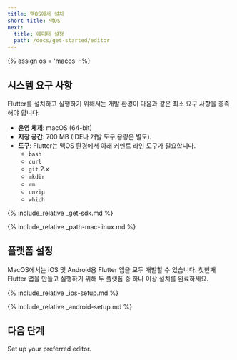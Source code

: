 ```yaml
---
title: 맥OS에서 설치
short-title: 맥OS
next:
  title: 에디터 설정
  path: /docs/get-started/editor
---
```


{% assign os = 'macos' -%}

## 시스템 요구 사항

Flutter를 설치하고 실행하기 위해서는 
개발 환경이 다음과 같은 최소 요구 사항을 충족해야 합니다:

- **운영 체제**: macOS (64-bit)
- **저장 공간**: 700 MB (IDE나 개발 도구 용량은 별도).
- **도구**: Flutter는 맥OS 환경에서 아래 커멘트 라인 도구가 필요합니다. 
  - `bash`
  - `curl`
  - `git` 2.x
  - `mkdir`
  - `rm`
  - `unzip`
  - `which`

{% include_relative _get-sdk.md %}

{% include_relative _path-mac-linux.md %}

## 플랫폼 설정

MacOS에서는 iOS 및 Android용 Flutter 앱을 모두 개발할 수 있습니다. 
첫번째 Flutter 앱을 만들고 실행하기 위해 두 플랫폼 중 하나 이상 설치를 완료하세요. 

{% include_relative _ios-setup.md %}

{% include_relative _android-setup.md %}

## 다음 단계

Set up your preferred editor.
